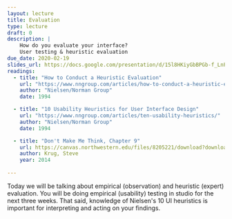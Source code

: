 ```yaml
---
layout: lecture
title: Evaluation
type: lecture
draft: 0
description: |
    How do you evaluate your interface?
    User testing & heuristic evaluation
due_date: 2020-02-19
slides_url: https://docs.google.com/presentation/d/15l8HKiyGbBPGb-f_LnP4zPCdVJtgDsU017jXcuFTgdU/edit?usp=sharing
readings:
  - title: "How to Conduct a Heuristic Evaluation"
    url: "https://www.nngroup.com/articles/how-to-conduct-a-heuristic-evaluation/"
    author: "Nielsen/Norman Group" 
    date: 1994

  - title: "10 Usability Heuristics for User Interface Design"
    url: "https://www.nngroup.com/articles/ten-usability-heuristics/"
    author: "Nielsen/Norman Group" 
    date: 1994

  - title: "Don't Make Me Think, Chapter 9"
    url: https://canvas.northwestern.edu/files/8205221/download?download_frd=1
    author: Krug, Steve
    year: 2014
    
---
```


Today we will be talking about empirical (observation) and heuristic (expert) evaluation. You will be doing empirical (usability) testing in studio for the next three weeks. That said, knowledge of Nielsen's 10 UI heuristics is important for interpreting and acting on your findings.